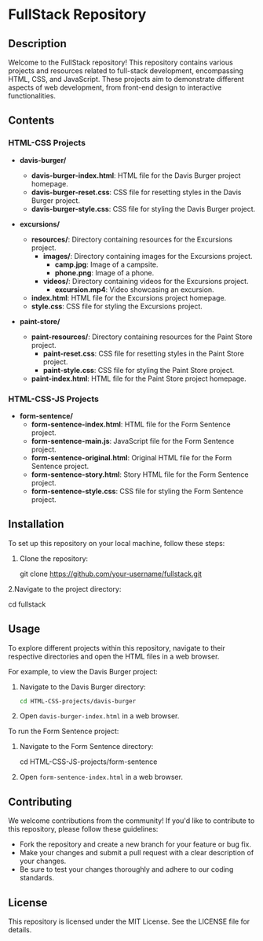 
# FullStack Repository

## Description

Welcome to the FullStack repository! This repository contains various projects and resources related to full-stack development, encompassing HTML, CSS, and JavaScript. These projects aim to demonstrate different aspects of web development, from front-end design to interactive functionalities.

## Contents

### HTML-CSS Projects

- **davis-burger/**
  - **davis-burger-index.html**: HTML file for the Davis Burger project homepage.
  - **davis-burger-reset.css**: CSS file for resetting styles in the Davis Burger project.
  - **davis-burger-style.css**: CSS file for styling the Davis Burger project.

- **excursions/**
  - **resources/**: Directory containing resources for the Excursions project.
    - **images/**: Directory containing images for the Excursions project.
      - **camp.jpg**: Image of a campsite.
      - **phone.png**: Image of a phone.
    - **videos/**: Directory containing videos for the Excursions project.
      - **excursion.mp4**: Video showcasing an excursion.
  - **index.html**: HTML file for the Excursions project homepage.
  - **style.css**: CSS file for styling the Excursions project.

- **paint-store/**
  - **paint-resources/**: Directory containing resources for the Paint Store project.
    - **paint-reset.css**: CSS file for resetting styles in the Paint Store project.
    - **paint-style.css**: CSS file for styling the Paint Store project.
  - **paint-index.html**: HTML file for the Paint Store project homepage.

### HTML-CSS-JS Projects

- **form-sentence/**
  - **form-sentence-index.html**: HTML file for the Form Sentence project.
  - **form-sentence-main.js**: JavaScript file for the Form Sentence project.
  - **form-sentence-original.html**: Original HTML file for the Form Sentence project.
  - **form-sentence-story.html**: Story HTML file for the Form Sentence project.
  - **form-sentence-style.css**: CSS file for styling the Form Sentence project.

## Installation

To set up this repository on your local machine, follow these steps:

1. Clone the repository:

   git clone <https://github.com/your-username/fullstack.git>

2.Navigate to the project directory:

   cd fullstack

## Usage

To explore different projects within this repository, navigate to their respective directories and open the HTML files in a web browser.

For example, to view the Davis Burger project:

1. Navigate to the Davis Burger directory:

   ```sh
   cd HTML-CSS-projects/davis-burger
   ```

2. Open `davis-burger-index.html` in a web browser.

To run the Form Sentence project:

1. Navigate to the Form Sentence directory:

   cd HTML-CSS-JS-projects/form-sentence

2. Open `form-sentence-index.html` in a web browser.

## Contributing

We welcome contributions from the community! If you'd like to contribute to this repository, please follow these guidelines:

- Fork the repository and create a new branch for your feature or bug fix.
- Make your changes and submit a pull request with a clear description of your changes.
- Be sure to test your changes thoroughly and adhere to our coding standards.

## License

This repository is licensed under the MIT License. See the LICENSE file for details.